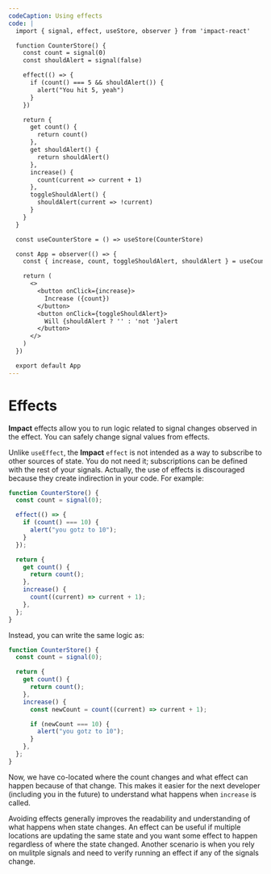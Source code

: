 ```yaml
---
codeCaption: Using effects
code: |
  import { signal, effect, useStore, observer } from 'impact-react'

  function CounterStore() {
    const count = signal(0)
    const shouldAlert = signal(false)

    effect(() => {
      if (count() === 5 && shouldAlert()) {
        alert("You hit 5, yeah")
      }
    })

    return {
      get count() {
        return count()
      },
      get shouldAlert() {
        return shouldAlert()
      },
      increase() {
        count(current => current + 1)
      },
      toggleShouldAlert() {
        shouldAlert(current => !current)
      }
    }
  }

  const useCounterStore = () => useStore(CounterStore)

  const App = observer(() => {
    const { increase, count, toggleShouldAlert, shouldAlert } = useCounterStore()

    return (
      <>
        <button onClick={increase}>
          Increase ({count})
        </button>
        <button onClick={toggleShouldAlert}>
          Will {shouldAlert ? '' : 'not '}alert
        </button>
      </>
    )
  })

  export default App
---
```


# Effects

<ClientOnly>
 <Playground />
</ClientOnly>

**Impact** effects allow you to run logic related to signal changes observed in the effect. You can safely change signal values from effects.

Unlike `useEffect`, the **Impact** `effect` is not intended as a way to subscribe to other sources of state. You do not need it; subscriptions can be defined with the rest of your signals. Actually, the use of effects is discouraged because they create indirection in your code. For example:

```ts
function CounterStore() {
  const count = signal(0);

  effect(() => {
    if (count() === 10) {
      alert("you gotz to 10");
    }
  });

  return {
    get count() {
      return count();
    },
    increase() {
      count((current) => current + 1);
    },
  };
}
```

Instead, you can write the same logic as:

```ts
function CounterStore() {
  const count = signal(0);

  return {
    get count() {
      return count();
    },
    increase() {
      const newCount = count((current) => current + 1);

      if (newCount === 10) {
        alert("you gotz to 10");
      }
    },
  };
}
```

Now, we have co-located where the count changes and what effect can happen because of that change. This makes it easier for the next developer (including you in the future) to understand what happens when `increase` is called.

Avoiding effects generally improves the readability and understanding of what happens when state changes. An effect can be useful if multiple locations are updating the same state and you want some effect to happen regardless of where the state changed. Another scenario is when you rely on mulitple signals and need to verify running an effect if any of the signals change.
